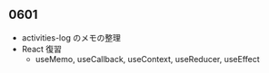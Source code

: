 ## 0601

- activities-log のメモの整理
- React 復習
  - useMemo, useCallback, useContext, useReducer, useEffect
